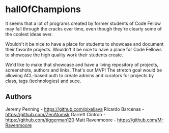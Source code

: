 # hallOfChampions

It seems that a lot of programs created by former students of Code Fellow may fall through the cracks over time, even though they're clearly some of the coolest ideas ever.

Wouldn't it be nice to have a place for students to showcase and document their favorite projects. Wouldn't it be nice to have a place for Code Fellows to showcase the high quality work their students create.

We'd like to make that showcase and have a living repository of projects, screenshots, authors and links. That's our MVP! The stretch goal would be allowing ACL-based auth to create admins and curators for projects by class, tags (technologies) and suce.

## Authors

Jeremy Penning - https://github.com/pixeljava
Ricardo Barcenas - https://github.com/ZenAtomsk
Garrett Cintron - https://github.com/tiggerman120
Matt Ravenmoore - https://github.com/M-Ravenmoore
